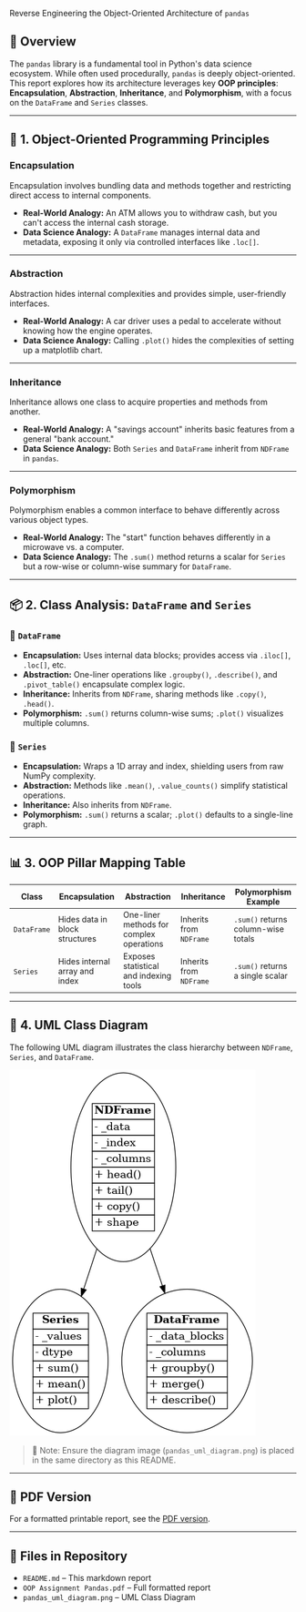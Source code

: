 Reverse Engineering the Object-Oriented Architecture of `pandas`

## 📌 Overview
The `pandas` library is a fundamental tool in Python's data science ecosystem. While often used procedurally, `pandas` is deeply object-oriented. This report explores how its architecture leverages key **OOP principles**: **Encapsulation**, **Abstraction**, **Inheritance**, and **Polymorphism**, with a focus on the `DataFrame` and `Series` classes.

---

## 🧠 1. Object-Oriented Programming Principles

### **Encapsulation**
Encapsulation involves bundling data and methods together and restricting direct access to internal components.

- **Real-World Analogy:** An ATM allows you to withdraw cash, but you can't access the internal cash storage.
- **Data Science Analogy:** A `DataFrame` manages internal data and metadata, exposing it only via controlled interfaces like `.loc[]`.

---

### **Abstraction**
Abstraction hides internal complexities and provides simple, user-friendly interfaces.

- **Real-World Analogy:** A car driver uses a pedal to accelerate without knowing how the engine operates.
- **Data Science Analogy:** Calling `.plot()` hides the complexities of setting up a matplotlib chart.

---

### **Inheritance**
Inheritance allows one class to acquire properties and methods from another.

- **Real-World Analogy:** A "savings account" inherits basic features from a general "bank account."
- **Data Science Analogy:** Both `Series` and `DataFrame` inherit from `NDFrame` in `pandas`.

---

### **Polymorphism**
Polymorphism enables a common interface to behave differently across various object types.

- **Real-World Analogy:** The "start" function behaves differently in a microwave vs. a computer.
- **Data Science Analogy:** The `.sum()` method returns a scalar for `Series` but a row-wise or column-wise summary for `DataFrame`.

---

## 📦 2. Class Analysis: `DataFrame` and `Series`

### 🔹 `DataFrame`

- **Encapsulation:** Uses internal data blocks; provides access via `.iloc[]`, `.loc[]`, etc.
- **Abstraction:** One-liner operations like `.groupby()`, `.describe()`, and `.pivot_table()` encapsulate complex logic.
- **Inheritance:** Inherits from `NDFrame`, sharing methods like `.copy()`, `.head()`.
- **Polymorphism:** `.sum()` returns column-wise sums; `.plot()` visualizes multiple columns.

### 🔹 `Series`

- **Encapsulation:** Wraps a 1D array and index, shielding users from raw NumPy complexity.
- **Abstraction:** Methods like `.mean()`, `.value_counts()` simplify statistical operations.
- **Inheritance:** Also inherits from `NDFrame`.
- **Polymorphism:** `.sum()` returns a scalar; `.plot()` defaults to a single-line graph.

---

## 📊 3. OOP Pillar Mapping Table

| **Class**   | **Encapsulation**               | **Abstraction**              | **Inheritance**     | **Polymorphism Example**      |
|-------------|----------------------------------|-------------------------------|----------------------|-------------------------------|
| `DataFrame` | Hides data in block structures  | One-liner methods for complex operations | Inherits from `NDFrame` | `.sum()` returns column-wise totals |
| `Series`    | Hides internal array and index  | Exposes statistical and indexing tools | Inherits from `NDFrame` | `.sum()` returns a single scalar |

---

## 🧬 4. UML Class Diagram

The following UML diagram illustrates the class hierarchy between `NDFrame`, `Series`, and `DataFrame`.

![UML Diagram](pandas_uml_diagram.png)

> 📌 Note: Ensure the diagram image (`pandas_uml_diagram.png`) is placed in the same directory as this README.

---

## 📄 PDF Version

For a formatted printable report, see the [PDF version](OOP%20Assignment%20Pandas.pdf).

---

## 📁 Files in Repository

- `README.md` – This markdown report
- `OOP Assignment Pandas.pdf` – Full formatted report
- `pandas_uml_diagram.png` – UML Class Diagram

